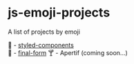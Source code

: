 # js-emoji-projects
A list of projects by emoji

💅 - [styled-components](http://styled-components.com/)  
🏁 - [final-form](https://github.com/final-form/final-form)
🍸 - Apertif (coming soon...)
